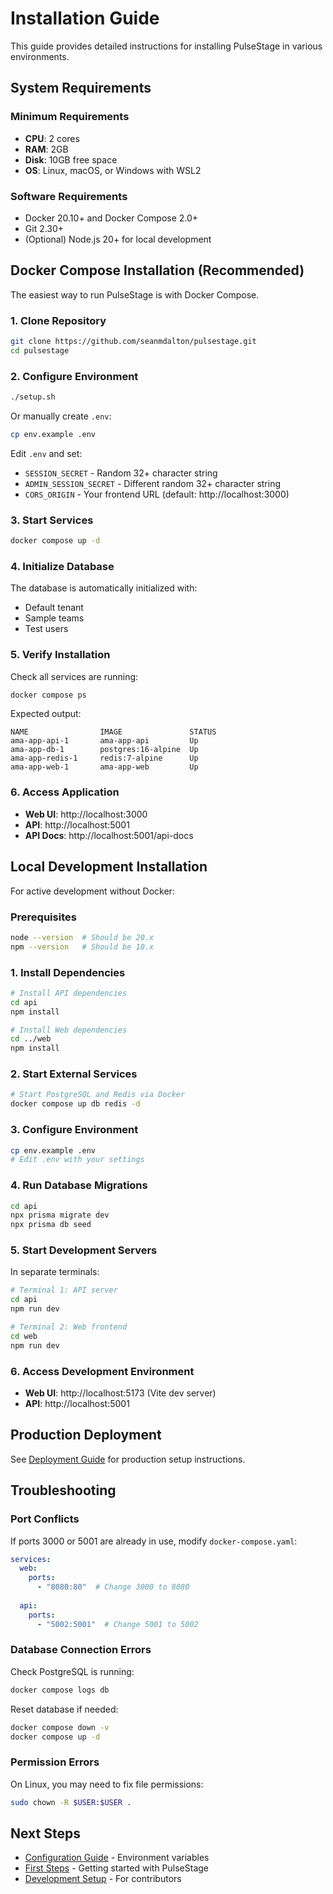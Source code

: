 # Installation Guide

This guide provides detailed instructions for installing PulseStage in various environments.

## System Requirements

### Minimum Requirements
- **CPU**: 2 cores
- **RAM**: 2GB
- **Disk**: 10GB free space
- **OS**: Linux, macOS, or Windows with WSL2

### Software Requirements
- Docker 20.10+ and Docker Compose 2.0+
- Git 2.30+
- (Optional) Node.js 20+ for local development

## Docker Compose Installation (Recommended)

The easiest way to run PulseStage is with Docker Compose.

### 1. Clone Repository

```bash
git clone https://github.com/seanmdalton/pulsestage.git
cd pulsestage
```

### 2. Configure Environment

```bash
./setup.sh
```

Or manually create `.env`:

```bash
cp env.example .env
```

Edit `.env` and set:
- `SESSION_SECRET` - Random 32+ character string
- `ADMIN_SESSION_SECRET` - Different random 32+ character string
- `CORS_ORIGIN` - Your frontend URL (default: http://localhost:3000)

### 3. Start Services

```bash
docker compose up -d
```

### 4. Initialize Database

The database is automatically initialized with:
- Default tenant
- Sample teams
- Test users

### 5. Verify Installation

Check all services are running:

```bash
docker compose ps
```

Expected output:
```
NAME                IMAGE               STATUS
ama-app-api-1       ama-app-api         Up
ama-app-db-1        postgres:16-alpine  Up
ama-app-redis-1     redis:7-alpine      Up
ama-app-web-1       ama-app-web         Up
```

### 6. Access Application

- **Web UI**: http://localhost:3000
- **API**: http://localhost:5001
- **API Docs**: http://localhost:5001/api-docs

## Local Development Installation

For active development without Docker:

### Prerequisites

```bash
node --version  # Should be 20.x
npm --version   # Should be 10.x
```

### 1. Install Dependencies

```bash
# Install API dependencies
cd api
npm install

# Install Web dependencies
cd ../web
npm install
```

### 2. Start External Services

```bash
# Start PostgreSQL and Redis via Docker
docker compose up db redis -d
```

### 3. Configure Environment

```bash
cp env.example .env
# Edit .env with your settings
```

### 4. Run Database Migrations

```bash
cd api
npx prisma migrate dev
npx prisma db seed
```

### 5. Start Development Servers

In separate terminals:

```bash
# Terminal 1: API server
cd api
npm run dev

# Terminal 2: Web frontend
cd web
npm run dev
```

### 6. Access Development Environment

- **Web UI**: http://localhost:5173 (Vite dev server)
- **API**: http://localhost:5001

## Production Deployment

See [Deployment Guide](../deployment/production.md) for production setup instructions.

## Troubleshooting

### Port Conflicts

If ports 3000 or 5001 are already in use, modify `docker-compose.yaml`:

```yaml
services:
  web:
    ports:
      - "8080:80"  # Change 3000 to 8080
  
  api:
    ports:
      - "5002:5001"  # Change 5001 to 5002
```

### Database Connection Errors

Check PostgreSQL is running:

```bash
docker compose logs db
```

Reset database if needed:

```bash
docker compose down -v
docker compose up -d
```

### Permission Errors

On Linux, you may need to fix file permissions:

```bash
sudo chown -R $USER:$USER .
```

## Next Steps

- [Configuration Guide](configuration.md) - Environment variables
- [First Steps](first-steps.md) - Getting started with PulseStage
- [Development Setup](../development/setup.md) - For contributors
